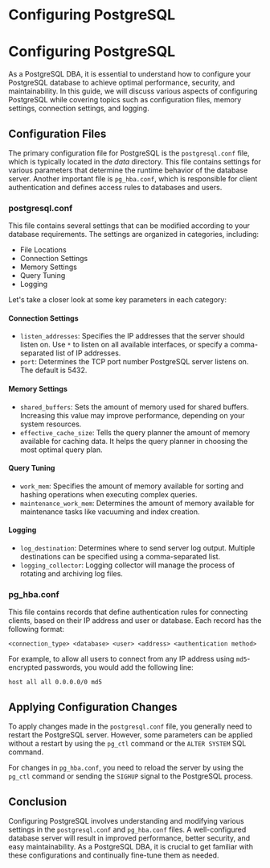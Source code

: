 # Configuring PostgreSQL

# Configuring PostgreSQL

As a PostgreSQL DBA, it is essential to understand how to configure your PostgreSQL database to achieve optimal performance, security, and maintainability. In this guide, we will discuss various aspects of configuring PostgreSQL while covering topics such as configuration files, memory settings, connection settings, and logging.

## Configuration Files

The primary configuration file for PostgreSQL is the `postgresql.conf` file, which is typically located in the _data_ directory. This file contains settings for various parameters that determine the runtime behavior of the database server. Another important file is `pg_hba.conf`, which is responsible for client authentication and defines access rules to databases and users.

### postgresql.conf

This file contains several settings that can be modified according to your database requirements. The settings are organized in categories, including:

* File Locations
* Connection Settings
* Memory Settings
* Query Tuning
* Logging

Let's take a closer look at some key parameters in each category:

#### Connection Settings

* `listen_addresses`: Specifies the IP addresses that the server should listen on. Use `*` to listen on all available interfaces, or specify a comma-separated list of IP addresses.
* `port`: Determines the TCP port number PostgreSQL server listens on. The default is 5432.

#### Memory Settings

* `shared_buffers`: Sets the amount of memory used for shared buffers. Increasing this value may improve performance, depending on your system resources.
* `effective_cache_size`: Tells the query planner the amount of memory available for caching data. It helps the query planner in choosing the most optimal query plan.

#### Query Tuning

* `work_mem`: Specifies the amount of memory available for sorting and hashing operations when executing complex queries.
* `maintenance_work_mem`: Determines the amount of memory available for maintenance tasks like vacuuming and index creation.

#### Logging

* `log_destination`: Determines where to send server log output. Multiple destinations can be specified using a comma-separated list.
* `logging_collector`: Logging collector will manage the process of rotating and archiving log files.

### pg_hba.conf

This file contains records that define authentication rules for connecting clients, based on their IP address and user or database. Each record has the following format:

```
<connection_type> <database> <user> <address> <authentication method>
```

For example, to allow all users to connect from any IP address using `md5`-encrypted passwords, you would add the following line:

```
host all all 0.0.0.0/0 md5
```

## Applying Configuration Changes

To apply changes made in the `postgresql.conf` file, you generally need to restart the PostgreSQL server. However, some parameters can be applied without a restart by using the `pg_ctl` command or the `ALTER SYSTEM` SQL command.

For changes in `pg_hba.conf`, you need to reload the server by using the `pg_ctl` command or sending the `SIGHUP` signal to the PostgreSQL process.

## Conclusion

Configuring PostgreSQL involves understanding and modifying various settings in the `postgresql.conf` and `pg_hba.conf` files. A well-configured database server will result in improved performance, better security, and easy maintainability. As a PostgreSQL DBA, it is crucial to get familiar with these configurations and continually fine-tune them as needed.